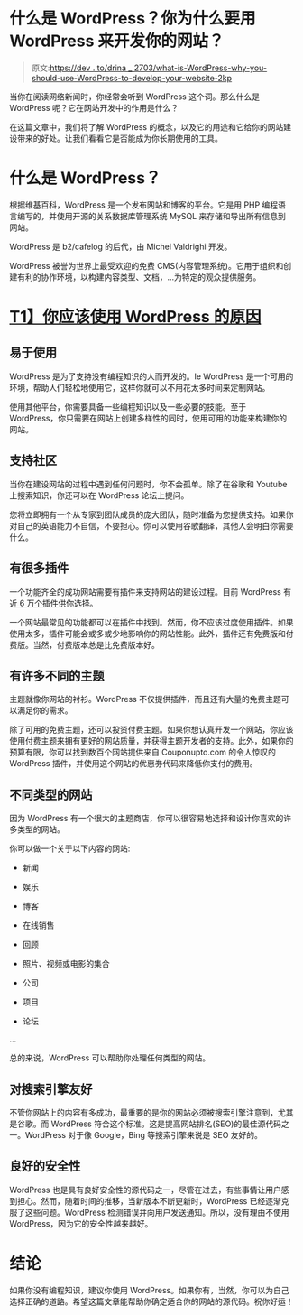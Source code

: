 # 什么是 WordPress？你为什么要用 WordPress 来开发你的网站？

> 原文:[https://dev . to/drina _ 2703/what-is-WordPress-why-you-should-use-WordPress-to-develop-your-website-2kp](https://dev.to/drina_2703/what-is-wordpress-why-should-you-use-wordpress-to-develop-your-website-2kp)

当你在阅读网络新闻时，你经常会听到 WordPress 这个词。那么什么是 WordPress 呢？它在网站开发中的作用是什么？

在这篇文章中，我们将了解 WordPress 的概念，以及它的用途和它给你的网站建设带来的好处。让我们看看它是否能成为你长期使用的工具。

# [](#what-is-wordpress)什么是 WordPress？

根据维基百科，WordPress 是一个发布网站和博客的平台。它是用 PHP 编程语言编写的，并使用开源的关系数据库管理系统 MySQL 来存储和导出所有信息到网站。

WordPress 是 b2/cafelog 的后代，由 Michel Valdrighi 开发。

WordPress 被誉为世界上最受欢迎的免费 CMS(内容管理系统)。它用于组织和创建有利的协作环境，以构建内容类型、文档，...为特定的观众提供服务。

# [T1】你应该使用 WordPress 的原因](#the-reasons-why-you-should-use-wordpress)

## [](#easy-to-use)易于使用

WordPress 是为了支持没有编程知识的人而开发的。Ie WordPress 是一个可用的环境，帮助人们轻松地使用它，这样你就可以不用花太多时间来定制网站。

使用其他平台，你需要具备一些编程知识以及一些必要的技能。至于 WordPress，你只需要在网站上创建多样性的同时，使用可用的功能来构建你的网站。

## [](#support-community)支持社区

当你在建设网站的过程中遇到任何问题时，你不会孤单。除了在谷歌和 Youtube 上搜索知识，你还可以在 WordPress 论坛上提问。

您将立即拥有一个从专家到团队成员的庞大团队，随时准备为您提供支持。如果你对自己的英语能力不自信，不要担心。你可以使用谷歌翻译，其他人会明白你需要什么。

## [](#there-are-many-plugins)有很多插件

一个功能齐全的成功网站需要有插件来支持网站的建设过程。目前 WordPress 有[近 6 万个插件](https://wordpress.org/plugins/)供你选择。

一个网站最常见的功能都可以在插件中找到。然而，你不应该过度使用插件。如果使用太多，插件可能会或多或少地影响你的网站性能。此外，插件还有免费版和付费版。当然，付费版本总是比免费版本好。

## [](#there-are-many-diverse-themes)有许多不同的主题

主题就像你网站的衬衫。WordPress 不仅提供插件，而且还有大量的免费主题可以满足你的需求。

除了可用的免费主题，还可以投资付费主题。如果你想认真开发一个网站，你应该使用付费主题来拥有更好的网站质量，并获得主题开发者的支持。此外，如果你的预算有限，你可以找到数百个网站提供来自 Couponupto.com 的令人惊叹的 WordPress 插件，并使用这个网站的优惠券代码来降低你支付的费用。

## [](#different-types-of-websites)不同类型的网站

因为 WordPress 有一个很大的主题商店，你可以很容易地选择和设计你喜欢的许多类型的网站。

你可以做一个关于以下内容的网站:

*   新闻

*   娱乐

*   博客

*   在线销售

*   回顾

*   照片、视频或电影的集合

*   公司

*   项目

*   论坛

…

总的来说，WordPress 可以帮助你处理任何类型的网站。

## [](#friendly-to-search-engines)对搜索引擎友好

不管你网站上的内容有多成功，最重要的是你的网站必须被搜索引擎注意到，尤其是谷歌。而 WordPress 符合这个标准。这是提高网站排名(SEO)的最佳源代码之一。WordPress 对于像 Google，Bing 等搜索引擎来说是 SEO 友好的。

## [](#good-security)良好的安全性

WordPress 也是具有良好安全性的源代码之一，尽管在过去，有些事情让用户感到担心。然而，随着时间的推移，当新版本不断更新时，WordPress 已经逐渐克服了这些问题。WordPress 检测错误并向用户发送通知。所以，没有理由不使用 WordPress，因为它的安全性越来越好。

# [](#conclusion)结论

如果你没有编程知识，建议你使用 WordPress。如果你有，当然，你可以为自己选择正确的道路。希望这篇文章能帮助你确定适合你的网站的源代码。祝你好运！